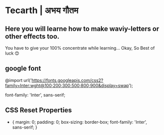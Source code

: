 # Tecarth | अभय गौतम

## Here you will learne how to make waviy-letters or other effects too.

You have to give your 100% concentrate while learning...
Okay, So Best of luck 😊

## google font
@import url('https://fonts.googleapis.com/css2?family=Inter:wght@100;200;300;500;800;900&display=swap');

font-family: 'Inter', sans-serif;


## CSS Reset Properties
* {
    margin: 0;
    padding: 0;
    box-sizing: border-box;
    font-family: 'Inter', sans-serif;
}